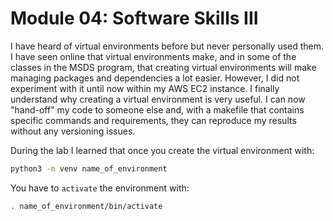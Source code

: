 # Module 04: Software Skills III

I have heard of virtual environments before but never personally used them. I have seen online that virtual environments make, and in some of the classes in the MSDS program, that creating virtual environments will make managing packages and dependencies a lot easier. However, I did not experiment with it until now within my AWS EC2 instance. I finally understand why creating a virtual environment is very useful. I can now "hand-off" my code to someone else and, with a makefile that contains specific commands and requirements, they can reproduce my results without any versioning issues.

During the lab I learned that once you create the virtual environment with:

```bash
python3 -m venv name_of_environment
```

You have to `activate` the environment with:

```bash
. name_of_environment/bin/activate
```